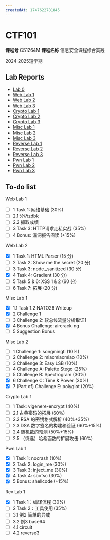 ```yaml
---
createdAt: 1747622781845
---
```

# CTF101

**课程号** CS1264M 	**课程名称** 信息安全课程综合实践

2024-2025短学期

## Lab Reports

- [Lab 0](./lab0)
- [Web Lab 1](./web-lab1)
- [Web Lab 2](./web-lab2)
- [Web Lab 3](./web-lab3)
- [Crypto Lab 1](./crypto-lab1)
- [Crypto Lab 2](./crypto-lab2)
- [Crypto Lab 3](./crypto-lab3)
- [Misc Lab 1](./misc-lab1)
- [Misc Lab 2](./misc-lab2)
- [Misc Lab 3](./misc-lab3)
- [Reverse Lab 1](./rev-lab1)
- [Reverse Lab 2](./rev-lab2)
- [Reverse Lab 3](./rev-lab3)
- [Pwn Lab 1](./pwn-lab1)
- [Pwn Lab 2](./pwn-lab2)
- [Pwn Lab 3](./pwn-lab3)

## To-do list

Web Lab 1

- [ ]  1 Task 1: 网络基础 (30%)
- [ ]  2.1 分析zdbk
- [ ]  2.2 抓取成绩
- [ ]  3 Task 3: HTTP请求走私实战 (35%)
- [ ]  4 Bonus: 漏洞报告阅读 (+15%)

Web Lab 2

- [X]  1 Task 1: HTML Parser (15 分)
- [ ]  2 Task 2: Show me the secret (20 分)
- [ ]  3 Task 3: node._sanitized (30 分)
- [X]  4 Task 4: Gradient (30 分)
- [ ]  5 Task 5 & 6: XSS 1 & 2 (60 分)
- [ ]  6 Task 7: 拓展 (20 分)

Misc Lab 1

- [X]  1.1 Task 1.2 NATO26 Writeup
- [X]  2 Challenge 1
- [ ]  3 Challenge 2: 软总线流量分析取证1
- [X]  4 Bonus Challenge: aircrack-ng
- [ ]  5 Suggestion Bonus

Misc Lab 2

- [ ]  1 Challenge 1: songmingti (10%)
- [ ]  2 Challenge 2: miaomiaomiao (10%)
- [ ]  3 Challenge 3: Easy LSB (10%)
- [ ]  4 Challenge A: Palette Stego (25%)
- [ ]  5 Challenge B: Spectrogram (30%)
- [X]  6 Challenge C: Time & Power (30%)
- [X]  7 (Part of) Challenge E: polyglot (20%)

Crypto Lab 1

- [ ]  1 Task: vigenere-encrypt (40%)
- [ ]  2.1 古典密码的拓展 (60%)
- [ ]  2.2 RSA 的密钥格式解析 (40%+35%)
- [ ]  2.3 DSA 数字签名的构建和验证 (60%+15%)
- [ ]  2.4 随机数的预测 (50%+15%)
- [ ]  2.5 （慎选）哈希函数的扩展攻击 (60%)

Pwn Lab 1

- [X]  1 Task 1: nocrash (10%)
- [X]  2 Task 2: login_me (30%)
- [X]  3 Task 3: inject_me (30%)
- [X]  4 Task 4: sbofsc (30%)
- [X]  5 Bonus: shellcode (+15%)

Rev Lab 1

- [X]  1 Task 1：编译流程 (30%)
- [ ]  2 Task 2：工具使用 (35%)
- [ ]  3.1 例2 简单的异或
- [ ]  3.2 例3 base64
- [ ]  4.1 circuit
- [ ]  4.2 reverse3
